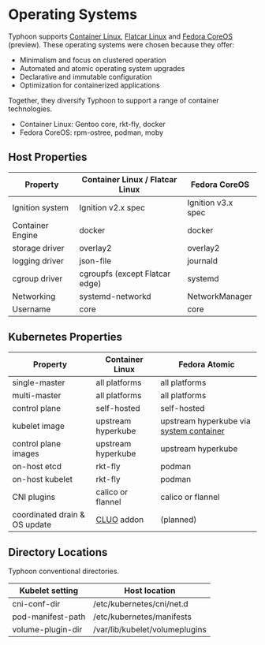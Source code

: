 # Operating Systems

Typhoon supports [Container Linux](https://coreos.com/why/), [Flatcar Linux](https://www.flatcar-linux.org/) and [Fedora CoreOS](https://getfedora.org/coreos/) (preview). These operating systems were chosen because they offer:

* Minimalism and focus on clustered operation
* Automated and atomic operating system upgrades
* Declarative and immutable configuration
* Optimization for containerized applications

Together, they diversify Typhoon to support a range of container technologies.

* Container Linux: Gentoo core, rkt-fly, docker
* Fedora CoreOS: rpm-ostree, podman, moby

## Host Properties

| Property          | Container Linux / Flatcar Linux | Fedora CoreOS |
|-------------------|---------------------------------|---------------|
| Ignition system   | Ignition v2.x spec | Ignition v3.x spec |
| Container Engine  | docker    | docker |
| storage driver    | overlay2  | overlay2 |
| logging driver    | json-file | journald |
| cgroup driver     | cgroupfs (except Flatcar edge) | systemd  |
| Networking        | systemd-networkd | NetworkManager |
| Username          | core      | core |

## Kubernetes Properties

| Property          | Container Linux | Fedora Atomic |
|-------------------|-----------------|---------------|
| single-master     | all platforms | all platforms |
| multi-master      | all platforms | all platforms |
| control plane     | self-hosted   | self-hosted   |
| kubelet image     | upstream hyperkube | upstream hyperkube via [system container](https://github.com/poseidon/system-containers) |
| control plane images | upstream hyperkube | upstream hyperkube |
| on-host etcd      | rkt-fly   | podman |
| on-host kubelet   | rkt-fly   | podman |
| CNI plugins       | calico or flannel | calico or flannel |
| coordinated drain & OS update | [CLUO](https://github.com/coreos/container-linux-update-operator) addon | (planned) |

## Directory Locations

Typhoon conventional directories.

| Kubelet setting   | Host location                  |
|-------------------|--------------------------------|
| cni-conf-dir      | /etc/kubernetes/cni/net.d      |
| pod-manifest-path | /etc/kubernetes/manifests      |
| volume-plugin-dir | /var/lib/kubelet/volumeplugins |

